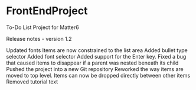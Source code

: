 # FrontEndProject
To-Do List Project for Matter6

Release notes - version 1.2

Updated fonts
Items are now constrained to the list area 
Added bullet type selector
Added font selector 
Added support for the Enter key.
Fixed a bug that caused items to disappear if a parent was nested beneath its child
Pushed the project into a new Git repository
Reworked the way items are moved to top level. Items can now be dropped directly between other items
Removed tutorial text
